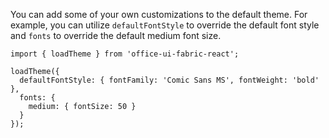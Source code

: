 You can add some of your own customizations to the default theme.
For example, you can utilize `defaultFontStyle` to override the default font style and
`fonts` to override the default medium font size.

```tsx
import { loadTheme } from 'office-ui-fabric-react';

loadTheme({
  defaultFontStyle: { fontFamily: 'Comic Sans MS', fontWeight: 'bold' },
  fonts: {
    medium: { fontSize: 50 }
  }
});
```
